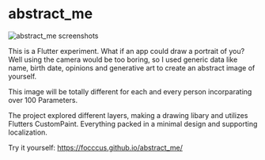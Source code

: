 # abstract_me

![abstract_me screenshots](https://i.imgur.com/CJ4VaKK.png)

This is a Flutter experiment. What if an app could draw a portrait of you? Well using the camera would be too boring, so I used generic data like name, birth date, opinions and generative art to create an abstract image of yourself.

This image will be totally different for each and every person incorparating over 100 Parameters.

The project explored different layers, making a drawing libary and utilizes Flutters CustomPaint. Everything packed in a minimal design and supporting localization.

Try it yourself: https://focccus.github.io/abstract_me/
